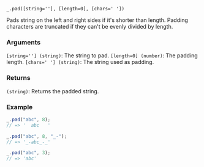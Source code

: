 ```
_.pad([string=''], [length=0], [chars=' '])
```

Pads string on the left and right sides if it's shorter than length. Padding characters are truncated if they can't be evenly divided by length.

### Arguments

`[string=''] (string)`: The string to pad.
`[length=0] (number)`: The padding length.
`[chars=' '] (string)`: The string used as padding.

### Returns

`(string)`: Returns the padded string.

### Example

```javascript
_.pad("abc", 8);
// => '  abc   '

_.pad("abc", 8, "_-");
// => '_-abc_-_'

_.pad("abc", 3);
// => 'abc'
```
